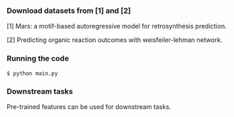 ### Download datasets from [1] and [2]
[1] Mars: a motif-based autoregressive model for retrosynthesis prediction.

[2] Predicting organic reaction outcomes with weisfeiler-lehman network.

### Running the code
```
$ python main.py
```

### Downstream tasks
Pre-trained features can be used for downstream tasks.
